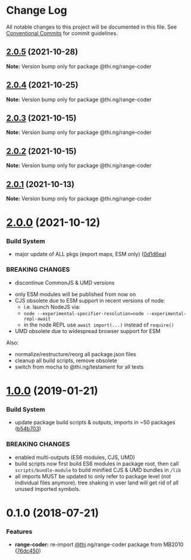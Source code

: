 # Change Log

All notable changes to this project will be documented in this file.
See [Conventional Commits](https://conventionalcommits.org) for commit guidelines.

## [2.0.5](https://github.com/thi-ng/umbrella/compare/@thi.ng/range-coder@2.0.4...@thi.ng/range-coder@2.0.5) (2021-10-28)

**Note:** Version bump only for package @thi.ng/range-coder





## [2.0.4](https://github.com/thi-ng/umbrella/compare/@thi.ng/range-coder@2.0.3...@thi.ng/range-coder@2.0.4) (2021-10-25)

**Note:** Version bump only for package @thi.ng/range-coder





## [2.0.3](https://github.com/thi-ng/umbrella/compare/@thi.ng/range-coder@2.0.2...@thi.ng/range-coder@2.0.3) (2021-10-15)

**Note:** Version bump only for package @thi.ng/range-coder





## [2.0.2](https://github.com/thi-ng/umbrella/compare/@thi.ng/range-coder@2.0.1...@thi.ng/range-coder@2.0.2) (2021-10-15)

**Note:** Version bump only for package @thi.ng/range-coder





## [2.0.1](https://github.com/thi-ng/umbrella/compare/@thi.ng/range-coder@2.0.0...@thi.ng/range-coder@2.0.1) (2021-10-13)

**Note:** Version bump only for package @thi.ng/range-coder





# [2.0.0](https://github.com/thi-ng/umbrella/compare/@thi.ng/range-coder@1.0.93...@thi.ng/range-coder@2.0.0) (2021-10-12)


### Build System

* major update of ALL pkgs (export maps, ESM only) ([0d1d6ea](https://github.com/thi-ng/umbrella/commit/0d1d6ea9fab2a645d6c5f2bf2591459b939c09b6))


### BREAKING CHANGES

* discontinue CommonJS & UMD versions

- only ESM modules will be published from now on
- CJS obsolete due to ESM support in recent versions of node:
  - i.e. launch NodeJS via:
  - `node --experimental-specifier-resolution=node --experimental-repl-await`
  - in the node REPL use `await import(...)` instead of `require()`
- UMD obsolete due to widespread browser support for ESM

Also:
- normalize/restructure/reorg all package.json files
- cleanup all build scripts, remove obsolete
- switch from mocha to @thi.ng/testament for all tests






#  [1.0.0](https://github.com/thi-ng/umbrella/compare/@thi.ng/range-coder@0.1.28...@thi.ng/range-coder@1.0.0) (2019-01-21) 

###  Build System 

- update package build scripts & outputs, imports in ~50 packages ([b54b703](https://github.com/thi-ng/umbrella/commit/b54b703)) 

###  BREAKING CHANGES 

- enabled multi-outputs (ES6 modules, CJS, UMD) 
- build scripts now first build ES6 modules in package root, then call   `scripts/bundle-module` to build minified CJS & UMD bundles in `/lib` 
- all imports MUST be updated to only refer to package level   (not individual files anymore). tree shaking in user land will get rid of   all unused imported symbols. 

#  0.1.0 (2018-07-21) 

###  Features 

- **range-coder:** re-import [@thi](https://github.com/thi).ng/range-coder package from MB2010 ([76dc450](https://github.com/thi-ng/umbrella/commit/76dc450))
